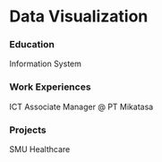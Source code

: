 # Data Visualization

### Education
Information System

### Work Experiences
ICT Associate Manager @ PT Mikatasa

### Projects
SMU Healthcare
